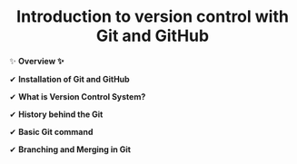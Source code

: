 <h1 align="center">Introduction to version control with Git and GitHub</h1>


 ✨ **Overview ✨**

 ✔ **Installation of Git and GitHub**

 ✔ **What is Version Control System?**

 ✔ **History behind the Git**

 ✔ **Basic Git command**

 ✔ **Branching and Merging in Git**

